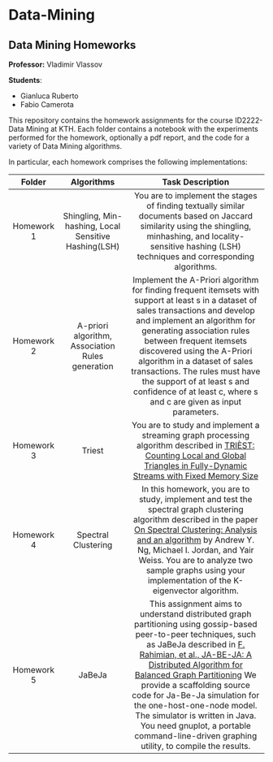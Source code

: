 # Data-Mining
## Data Mining Homeworks

**Professor:** Vladimir Vlassov

**Students**:
- Gianluca Ruberto
- Fabio Camerota

This repository contains the homework assignments for the course ID2222-Data Mining at KTH. Each folder contains a notebook with the experiments performed for the homework,  optionally a pdf report, and the code for a variety of Data Mining algorithms.

In particular, each homework comprises the following implementations:

| **Folder** |                    **Algorithms**                   |                                                                                                                                                                                                                                                       **Task Description**                                                                                                                                                                                                                                                       |
|:----------:|:---------------------------------------------------:|:--------------------------------------------------------------------------------------------------------------------------------------------------------------------------------------------------------------------------------------------------------------------------------------------------------------------------------------------------------------------------------------------------------------------------------------------------------------------------------------------------------------------------------:|
|    Homework 1  | Shingling, Min-hashing, Local Sensitive Hashing(LSH) |                                                                                                                                                        You are to implement the stages of finding textually similar documents based on Jaccard similarity using the shingling, minhashing, and locality-sensitive hashing (LSH) techniques and corresponding algorithms.                                                                                                                                                         |
|    Homework 2    |  A-priori algorithm, Association Rules generation  |                                                 Implement the A-Priori algorithm for finding frequent itemsets with support at least s in a dataset of sales transactions and develop and implement an algorithm for generating association rules between frequent itemsets discovered using the A-Priori algorithm in a dataset of sales transactions. The rules must have the support of at least s and confidence of at least c, where s and c are given as input parameters.                                                 |
|    Homework 3    |                        Triest                       |                                                                                                                                        You are to study and implement a streaming graph processing algorithm described in [ TRIÈST: Counting Local and Global Triangles in Fully-Dynamic Streams with Fixed Memory Size](http://www.kdd.org/kdd2016/papers/files/rfp0465-de-stefaniA.pdf)                                                                                                                                        |
|    Homework 4    |                 Spectral Clustering                 |                                                                       In this homework, you are to study, implement and test the spectral graph clustering algorithm described in the paper [On Spectral Clustering: Analysis and an algorithm](http://ai.stanford.edu/~ang/papers/nips01-spectral.pdf) by Andrew Y. Ng, Michael I. Jordan, and Yair Weiss. You are to analyze two sample graphs using your implementation of the K-eigenvector algorithm.                                                                       |
|    Homework 5    |                        JaBeJa                       | This assignment aims to understand distributed graph partitioning using gossip-based peer-to-peer techniques, such as JaBeJa described in [F. Rahimian, et al., JA-BE-JA: A Distributed Algorithm for Balanced Graph Partitioning](https://canvas.kth.se/courses/36211/files/5772188/download?wrap=1) We provide a scaffolding source code for Ja-Be-Ja simulation for the one-host-one-node model. The simulator is written in Java. You need gnuplot, a portable command-line-driven graphing utility, to compile the results. |
